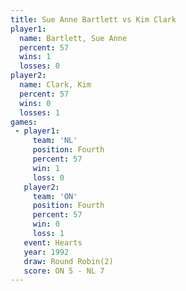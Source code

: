 ```yaml
---
title: Sue Anne Bartlett vs Kim Clark
player1:                  
  name: Bartlett, Sue Anne
  percent: 57             
  wins: 1                 
  losses: 0               
player2:                  
  name: Clark, Kim        
  percent: 57             
  wins: 0                 
  losses: 1               
games:
 - player1:          
     team: 'NL'      
     position: Fourth
     percent: 57     
     win: 1          
     loss: 0         
   player2:          
     team: 'ON'      
     position: Fourth
     percent: 57     
     win: 0          
     loss: 1         
   event: Hearts       
   year: 1992          
   draw: Round Robin(2)
   score: ON 5 - NL 7  
---
```


